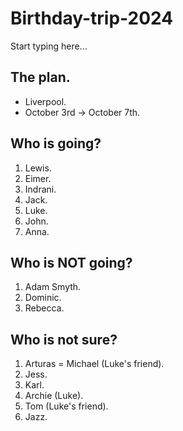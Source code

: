 # Birthday-trip-2024

Start typing here...

## The plan.

- Liverpool.
- October 3rd -> October 7th.

## Who is going?

1. Lewis.
2. Eimer.
3. Indrani.
4. Jack.
5. Luke.
6. John.
7. Anna.

## Who is NOT going?

1. Adam Smyth.
2. Dominic.
3. Rebecca.

## Who is not sure?

1. Arturas = Michael (Luke's friend).
2. Jess.
3. Karl.
4. Archie (Luke).
5. Tom (Luke's friend).
6. Jazz.
